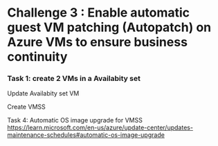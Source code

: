 # Challenge 3 : Enable automatic guest VM patching (Autopatch) on Azure VMs to ensure business continuity


### Task 1: create 2 VMs in a Availabity set

Update Availabity set VM


Create VMSS

Task 4: Automatic OS image upgrade for VMSS
https://learn.microsoft.com/en-us/azure/update-center/updates-maintenance-schedules#automatic-os-image-upgrade

  